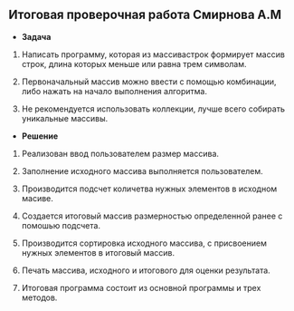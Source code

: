 ## Итоговая проверочная работа Смирнова А.М

* **Задача**

1. Написать программу, которая из массивастрок формирует массив строк, длина которых меньше или равна трем символам.

2. Первоначальный массив можно ввести с помощью комбинации, либо нажать на начало выполнения алгоритма.

3. Не рекомендуется использовать коллекции, лучше всего собирать уникальные массивы.

* **Решение**

1. Реализован ввод пользователем размер массива.

2. Заполнение исходного массива выполняется пользователем.

3. Производится подсчет количетва нужных элементов в исходном масиве.

4. Создается итоговый массив размерностью определенной ранее с помошью подсчета.

5. Производится сортировка исходного массива, с присвоением нужных элементов в итоговый массив.

6. Печать массива, исходного и итогового для оценки результата.

7. Итоговая программа состоит из основной программы и трех методов.


